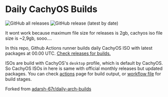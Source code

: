 # Daily CachyOS Builds
![GitHub all releases](https://img.shields.io/github/downloads/veuxit/daily-cachy-builds/total)
![GitHub release (latest by date)](https://img.shields.io/github/v/release/veuxit/daily-cachy-builds)

It wont work because maximum file size for releases is 2gb, cachyos iso file size is ~2,9gb, sooo....

In this repo, Github Actions runner builds daily CachyOS ISO with latest packages at 00.00 UTC. [Check releases for builds.](https://github.com/veuxit/daily-cachy-builds/releases)

ISOs are build with CachyOS's `desktop` profile, which is default by CachyOS. So CachyOS ISOs in here is same with official monthly releases but updated packages. You can check [actions](https://github.com/veuxit/daily-cachy-builds/actions) page for build output, or [workflow file](.github/workflows/build.yaml) for build stages.

Forked from [adarsh-67r/daily-arch-builds](https://github.com/adarsh-67r/daily-arch-builds)
